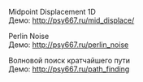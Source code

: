 Midpoint Displacement 1D</br>
Демо: http://psy667.ru/mid_displace/

Perlin Noise</br>
Демо: http://psy667.ru/perlin_noise

Волновой поиск кратчайшего пути</br>
Демо: http://psy667.ru/path_finding
